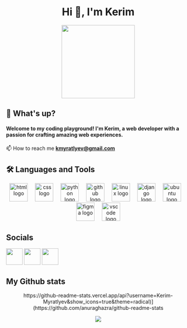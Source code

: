 <div align="center">
  <h1>Hi 👋, I'm Kerim</h1>
</div>

<div align="center">
  <img height="200" src="https://user-images.githubusercontent.com/74038190/212749447-bfb7e725-6987-49d9-ae85-2015e3e7cc41.gif"  />
</div>

## 🚀 What's up?

<h4>Welcome to my coding playground! I'm Kerim, a web developer with a passion for crafting amazing web experiences.</h4>

📫 How to reach me **kmyratlyev@gmail.com**

## 🛠️ Languages and Tools

<p align="center">
  <img src="https://skillicons.dev/icons?i=html" height="50" alt="html logo" />
  <img width="12" />
  <img src="https://skillicons.dev/icons?i=css" height="50" alt="css logo" />
  <img width="12" />
  <img src="https://skillicons.dev/icons?i=python" height="50" alt="python logo" />
  <img width="12" />
  <img src="https://skillicons.dev/icons?i=github" height="50" alt="github logo" />
  <img width="12" />
  <img src="https://skillicons.dev/icons?i=linux" height="50" alt="linux logo" />
  <img width="12" />
  <img src="https://skillicons.dev/icons?i=django" height="50" alt="django logo" />
  <img width="12" />
  <img src="https://cdn.simpleicons.org/ubuntu/E95420" height="50" alt="ubuntu logo" />
  <img width="12" />
  <img src="https://skillicons.dev/icons?i=figma" height="50" alt="figma logo" />
  <img width="12" />
  <img src="https://skillicons.dev/icons?i=vscode" height="50" alt="vscode logo" />
</p>


## Socials

<a href="https://www.twitter.com/myratlyev11974" target="_blank" rel="noreferrer"><img src="https://raw.githubusercontent.com/danielcranney/readme-generator/main/public/icons/socials/twitter.svg" width="45" height="45"/></a>
<a href="https://dev.to/kerimmyratlyyev" target="_blank" rel="noreferrer"><img src="https://raw.githubusercontent.com/danielcranney/readme-generator/main/public/icons/socials/devdotto.svg" width="45" height="45" /></a> 
<a href="https://www.github.com/Kerim-Myratlyev" target="_blank" rel="noreferrer"><img src="https://raw.githubusercontent.com/danielcranney/readme-generator/main/public/icons/socials/github.svg" width="45" height="45" /></a> 

## My Github stats
<div align="center">
https://github-readme-stats.vercel.app/api?username=Kerim-Myratlyev&show_icons=true&theme=radical)](https://github.com/anuraghazra/github-readme-stats<a href="http://www.github.com/Kerim-Myratlyev(url)">

<img src="https://github-readme-streak-stats.herokuapp.com/?user=Kerim-Myratlyev&stroke=ffffff&background=1c1917&ring=0891b2&fire=0891b2&currStreakNum=ffffff&currStreakLabel=0891b2&sideNums=ffffff&sideLabels=ffffff&dates=ffffff&hide_border=true" /></a>
</div>
